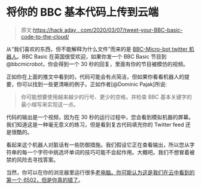 # 将你的 BBC 基本代码上传到云端

> 原文:[https://hack aday . com/2020/03/07/tweet-your-BBC-basic-code-to-the-cloud/](https://hackaday.com/2020/03/07/tweet-your-bbc-basic-code-to-the-cloud/)

从“我们喜欢的东西，但不能解释为什么文件”而来的是 [BBC-Micro-bot twitter 机器人](https://www.8bitkick.cc/bbc-micro-bot.html)。BBC Basic 在英国很受欢迎，如果你发一个 BBC Basic 节目到@bbcmicrobot，你会得到一个 30 秒的回复，里面有你的节目被模仿的视频。

正如你在上面的推文中看到的，代码可能会有点简洁，但如果你看看机器人的提要，你可以找到一些更清晰的例子。正如作者[@Dominic Pajak]所说:

> 你可能想要使用越来越少的行号、更少的空格，并检查 BBC 基本关键字的最小缩写来实现这一点。

代码的输出是一个视频，因为在 30 秒的运行过程中，您会看到模拟机器的屏幕。我们知道这是一种毫无意义的练习，但是看到复古代码填充你的 Twitter feed 还是很酷的。

看起来这个机器人对脏话有一些防御措施。我们假设它正在查看输出，所以您从字符串的每一个字符中挑选坏单词的技巧可能不会起作用。大概吧。我们不想冒着被禁的风险去寻找答案。

当然，你可以在你的浏览器里运行很多[老电脑。你可能认为这是我们在云中看到的第一个 6502，但是](https://hackaday.com/2015/09/28/roundup-retro-computers-in-your-browser/)[你真的错了](https://hackaday.com/2017/07/08/6502-retrocomputing-goes-to-the-cloud/)。